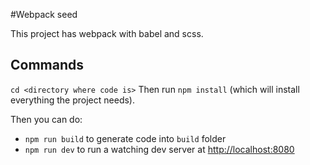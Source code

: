 #Webpack seed

This project has webpack with babel and scss.

## Commands

`cd <directory where code is>` Then run `npm install` (which will install everything the project needs).

Then you can do:

* `npm run build` to generate code into `build` folder
* `npm run dev` to run a watching dev server at [http://localhost:8080](http://localhost:8080)
